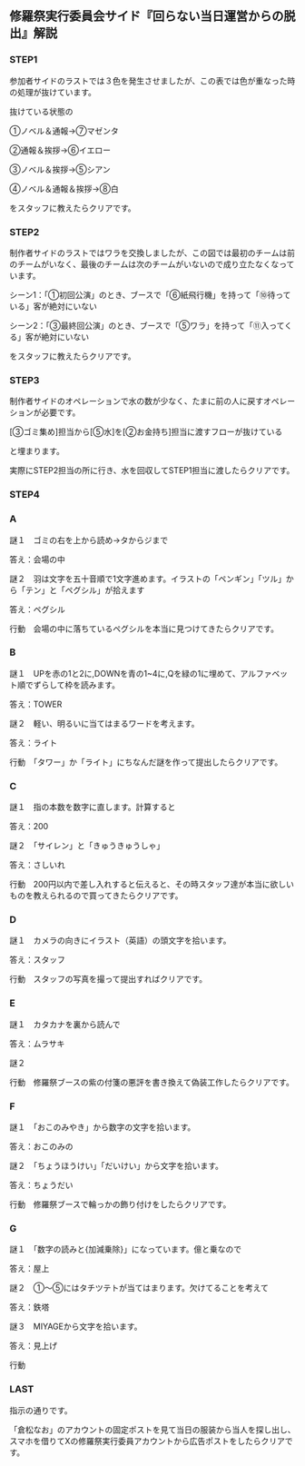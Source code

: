 
## 修羅祭実行委員会サイド『回らない当日運営からの脱出』解説

### STEP1
参加者サイドのラストでは３色を発生させましたが、この表では色が重なった時の処理が抜けています。

抜けている状態の

①ノベル＆通報→⑦マゼンタ

②通報＆挨拶→⑥イエロー

③ノベル＆挨拶→⑤シアン

④ノベル＆通報＆挨拶→⑧白

をスタッフに教えたらクリアです。

### STEP2
制作者サイドのラストではワラを交換しましたが、この図では最初のチームは前のチームがいなく、最後のチームは次のチームがいないので成り立たなくなっています。

シーン1：「①初回公演」のとき、ブースで「⑥紙飛行機」を持って「⑩待っている」客が絶対にいない

シーン2：「③最終回公演」のとき、ブースで「⑤ワラ」を持って「⑪入ってくる」客が絶対にいない

をスタッフに教えたらクリアです。

### STEP3
制作者サイドのオペレーションで水の数が少なく、たまに前の人に戻すオペレーションが必要です。

[③ゴミ集め]担当から[⑤水]を[②お金持ち]担当に渡すフローが抜けている

と埋まります。

実際にSTEP2担当の所に行き、水を回収してSTEP1担当に渡したらクリアです。

### STEP4
### A
謎１　ゴミの右を上から読め→タからジまで

答え：会場の中

謎２　羽は文字を五十音順で1文字進めます。イラストの「ペンギン」「ツル」から「テン」と「ペグシル」が拾えます

答え：ペグシル

行動　会場の中に落ちているペグシルを本当に見つけてきたらクリアです。

### B
謎１　UPを赤の1と2に,DOWNを青の1~4に,Qを緑の1に埋めて、アルファベット順でずらして枠を読みます。

答え：TOWER

謎２　軽い、明るいに当てはまるワードを考えます。

答え：ライト

行動　「タワー」か「ライト」にちなんだ謎を作って提出したらクリアです。
### C
謎１　指の本数を数字に直します。計算すると

答え：200

謎２　「サイレン」と「きゅうきゅうしゃ」

答え：さしいれ

行動　200円以内で差し入れすると伝えると、その時スタッフ達が本当に欲しいものを教えられるので買ってきたらクリアです。
### D
謎１　カメラの向きにイラスト（英語）の頭文字を拾います。

答え：スタッフ

行動　スタッフの写真を撮って提出すればクリアです。
### E
謎１　カタカナを裏から読んで

答え：ムラサキ

謎２　

行動　修羅祭ブースの紫の付箋の悪評を書き換えて偽装工作したらクリアです。
### F
謎１　「おこのみやき」から数字の文字を拾います。

答え：おこのみの

謎２　「ちょうほうけい」「だいけい」から文字を拾います。

答え：ちょうだい

行動　修羅祭ブースで輪っかの飾り付けをしたらクリアです。
### G
謎１　「数字の読みと{加減乗除}」になっています。億と乗なので

答え：屋上

謎２　①〜⑤にはタチツテトが当てはまります。欠けてることを考えて

答え：鉄塔

謎３　MIYAGEから文字を拾います。

答え：見上げ

行動

### LAST
指示の通りです。

「倉松なお」のアカウントの固定ポストを見て当日の服装から当人を探し出し、スマホを借りてXの修羅祭実行委員アカウントから広告ポストをしたらクリアです。